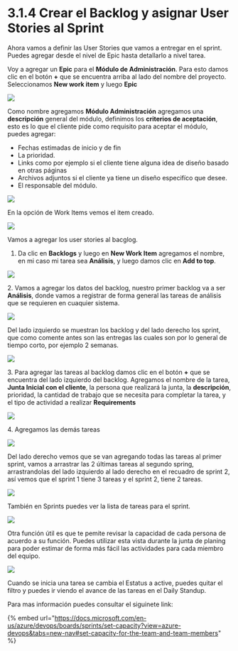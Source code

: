 # 3.1.4 Crear el Backlog y asignar User Stories al Sprint

Ahora vamos a definir las User Stories que vamos a entregar en el sprint. Puedes agregar desde el nivel de Epic hasta detallarlo a nivel tarea.&#x20;

Voy a agregar un **Epic** para el **Módulo de Administración**. Para esto damos clic en el botón **+** que se encuentra arriba al lado del nombre del proyecto. Seleccionamos **New work item** y luego **Epic**

![](../../.gitbook/assets/epic.png)

Como nombre agregamos **Módulo Administración** agregamos una **descripción** general del módulo, definimos los **criterios de aceptación**, esto es lo que el cliente pide como requisito para aceptar el módulo, puedes agregar:

* Fechas estimadas de inicio y de fin
* &#x20;La prioridad.&#x20;
* Links como por ejemplo si el cliente tiene alguna idea de diseño basado en otras páginas
* Archivos adjuntos si el cliente ya tiene un diseño especifíco que desee.&#x20;
* El responsable del módulo.

![](<../../.gitbook/assets/image (136).png>)

En la opción de Work Items vemos el item creado.

![](<../../.gitbook/assets/image (138).png>)

Vamos a agregar los user stories al bacglog.

1. Da clic en **Backlogs** y luego en **New Work Item** agregamos el nombre, en mi caso mi tarea sea **Análisis**, y luego damos clic en **Add to top**.

![](<../../.gitbook/assets/image (141).png>)

2\. Vamos a agregar los datos del backlog, nuestro primer backlog va a ser **Análisis**, donde vamos a registrar de forma general las tareas de análisis que se requieren en cuaquier sistema.&#x20;

![](<../../.gitbook/assets/image (143).png>)

Del lado izquierdo se muestran los backlog y del lado derecho los sprint, que como comente antes son las entregas las cuales son por lo general de tiempo corto, por ejemplo 2 semanas.

![](<../../.gitbook/assets/image (142).png>)

3\. Para agregar las tareas al backlog damos clic en el botón **+** que se encuentra del lado izquierdo del backlog. Agregamos el nombre de la tarea, **Junta Inicial con el cliente**, la persona que realizará la junta, la **descripción**, prioridad, la cantidad de trabajo que se necesita para completar la tarea, y el tipo de actividad a realizar **Requirements**

![](<../../.gitbook/assets/image (155).png>)

4\. Agregamos las demás tareas&#x20;

![](<../../.gitbook/assets/image (156).png>)

Del lado derecho vemos que se van agregando todas las tareas al primer sprint, vamos a arrastrar las 2 últimas tareas al segundo spring, arrastrandolas del lado izquierdo al lado derecho en el recuadro de sprint 2, así vemos que el sprint 1 tiene 3 tareas y el sprint 2, tiene 2 tareas.

![](<../../.gitbook/assets/image (157).png>)

También en Sprints puedes ver la lista de tareas para el sprint.

![](<../../.gitbook/assets/image (448).png>)

Otra función útil es que te pemite revisar la capacidad de cada persona de acuerdo a su función. Puedes utilizar esta vista durante la junta de planing para poder estimar de forma más fácil las actividades para cada miembro del equipo.

![](<../../.gitbook/assets/image (449).png>)

Cuando se inicia una tarea se cambia el Estatus a active, puedes quitar el filtro y puedes ir viendo el avance de las tareas en el Daily Standup.

Para mas información puedes consultar el siguinete link:

{% embed url="https://docs.microsoft.com/en-us/azure/devops/boards/sprints/set-capacity?view=azure-devops&tabs=new-nav#set-capacity-for-the-team-and-team-members" %}

